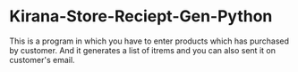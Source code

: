 # Kirana-Store-Reciept-Gen-Python
This is a program in which you have to enter products which has purchased by customer. And it generates a list of itrems and you can also sent it on customer's email.
